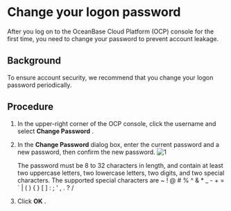 # Change your logon password

After you log on to the OceanBase Cloud Platform (OCP) console for the first time, you need to change your password to prevent account leakage.

## Background

To ensure account security, we recommend that you change your logon password periodically.

## Procedure

1. In the upper-right corner of the OCP console, click the username and select **Change Password** .

2. In the **Change Password** dialog box, enter the current password and a new password, then confirm the new password. ![1](https://help-static-aliyun-doc.aliyuncs.com/assets/img/en-US/2019803461/p393974.png)

   The password must be 8 to 32 characters in length, and contain at least two uppercase letters, two lowercase letters, two digits, and two special characters. The supported special characters are \~ ! @ # % \^ \& \* _ - + = \` \| ( ) { } \[ \] : ; ' , . ? /

3. Click **OK** .
